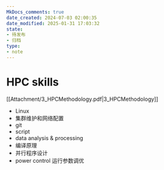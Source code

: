 ```yaml
---
MkDocs_comments: true
date_created: 2024-07-03 02:00:35
date_modified: 2025-01-31 17:03:32
state:
- 待发布
- 归档
type:
- note
---
```

# HPC skills

[[Attachment/3_HPCMethodology.pdf|3_HPCMethodology]]

- Linux
- 集群维护和网络配置
- git
- script
- data analysis & processing
- 编译原理
- 并行程序设计
- power control 运行参数调优